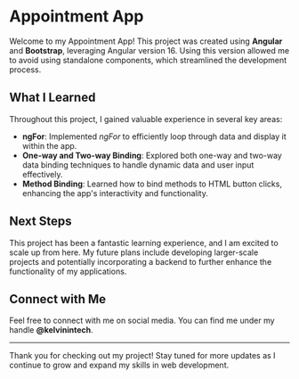 # Appointment App

Welcome to my Appointment App! This project was created using **Angular** and **Bootstrap**, leveraging Angular version 16. Using this version allowed me to avoid using standalone components, which streamlined the development process.

## What I Learned

Throughout this project, I gained valuable experience in several key areas:

- **ngFor**: Implemented *ngFor* to efficiently loop through data and display it within the app.
- **One-way and Two-way Binding**: Explored both one-way and two-way data binding techniques to handle dynamic data and user input effectively.
- **Method Binding**: Learned how to bind methods to HTML button clicks, enhancing the app's interactivity and functionality.

## Next Steps

This project has been a fantastic learning experience, and I am excited to scale up from here. My future plans include developing larger-scale projects and potentially incorporating a backend to further enhance the functionality of my applications.

## Connect with Me

Feel free to connect with me on social media. You can find me under my handle **@kelvinintech**.

---

Thank you for checking out my project! Stay tuned for more updates as I continue to grow and expand my skills in web development.

